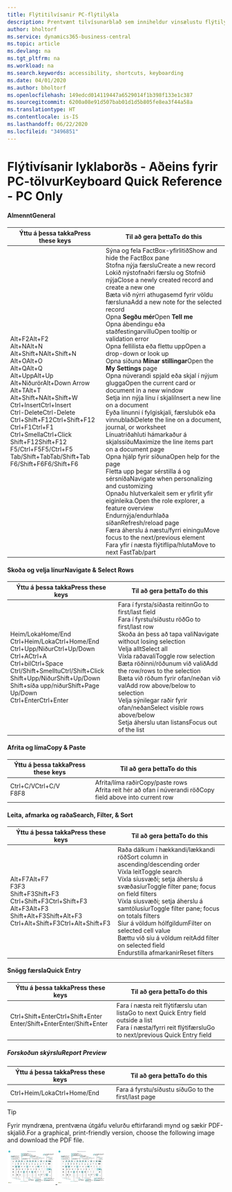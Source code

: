 ```yaml
---
title: Flýtitilvísanir PC-flýtilykla
description: Prentvænt tilvísunarblað sem inniheldur vinsælustu flýtilyklana fyrir tölvunotendur.
author: bholtorf
ms.service: dynamics365-business-central
ms.topic: article
ms.devlang: na
ms.tgt_pltfrm: na
ms.workload: na
ms.search.keywords: accessibility, shortcuts, keyboarding
ms.date: 04/01/2020
ms.author: bholtorf
ms.openlocfilehash: 149edcd014119447a6529014f1b398f133e1c387
ms.sourcegitcommit: 6200a08e91d507bab01d1d5b805fe8ea3f44a58a
ms.translationtype: HT
ms.contentlocale: is-IS
ms.lasthandoff: 06/22/2020
ms.locfileid: "3496851"
---
```

# <a name="keyboard-quick-reference---pc-only"></a><span data-ttu-id="fb192-103">Flýtivísanir lyklaborðs - Aðeins fyrir PC-tölvur</span><span class="sxs-lookup"><span data-stu-id="fb192-103">Keyboard Quick Reference - PC Only</span></span>

#### <a name="general"></a><span data-ttu-id="fb192-104">Almennt</span><span class="sxs-lookup"><span data-stu-id="fb192-104">General</span></span>
|<span data-ttu-id="fb192-105">Ýttu á þessa takka</span><span class="sxs-lookup"><span data-stu-id="fb192-105">Press these keys</span></span>|<span data-ttu-id="fb192-106">Til að gera þetta</span><span class="sxs-lookup"><span data-stu-id="fb192-106">To do this</span></span>|  
|-|-|
|<span data-ttu-id="fb192-107">Alt+F2</span><span class="sxs-lookup"><span data-stu-id="fb192-107">Alt+F2</span></span><br /><span data-ttu-id="fb192-108">Alt+N</span><span class="sxs-lookup"><span data-stu-id="fb192-108">Alt+N</span></span><br /><span data-ttu-id="fb192-109">Alt+Shift+N</span><span class="sxs-lookup"><span data-stu-id="fb192-109">Alt+Shift+N</span></span><br /><span data-ttu-id="fb192-110">Alt+O</span><span class="sxs-lookup"><span data-stu-id="fb192-110">Alt+O</span></span><br /><span data-ttu-id="fb192-111">Alt+Q</span><span class="sxs-lookup"><span data-stu-id="fb192-111">Alt+Q</span></span><br /><span data-ttu-id="fb192-112">Alt+Upp</span><span class="sxs-lookup"><span data-stu-id="fb192-112">Alt+Up</span></span><br /><span data-ttu-id="fb192-113">Alt+Niðurör</span><span class="sxs-lookup"><span data-stu-id="fb192-113">Alt+Down Arrow</span></span><br /><span data-ttu-id="fb192-114">Alt+T</span><span class="sxs-lookup"><span data-stu-id="fb192-114">Alt+T</span></span><br /><span data-ttu-id="fb192-115">Alt+Shift+N</span><span class="sxs-lookup"><span data-stu-id="fb192-115">Alt+Shift+W</span></span><br /><span data-ttu-id="fb192-116">Ctrl+Insert</span><span class="sxs-lookup"><span data-stu-id="fb192-116">Ctrl+Insert</span></span><br /><span data-ttu-id="fb192-117">Ctrl-Delete</span><span class="sxs-lookup"><span data-stu-id="fb192-117">Ctrl-Delete</span></span><br /><span data-ttu-id="fb192-118">Ctrl+Shift+F12</span><span class="sxs-lookup"><span data-stu-id="fb192-118">Ctrl+Shift+F12</span></span><br /><span data-ttu-id="fb192-119">Ctrl+F1</span><span class="sxs-lookup"><span data-stu-id="fb192-119">Ctrl+F1</span></span><br /><span data-ttu-id="fb192-120">Ctrl+Smella</span><span class="sxs-lookup"><span data-stu-id="fb192-120">Ctrl+Click</span></span><br /><span data-ttu-id="fb192-121">Shift+F12</span><span class="sxs-lookup"><span data-stu-id="fb192-121">Shift+F12</span></span><br /><span data-ttu-id="fb192-122">F5/Ctrl+F5</span><span class="sxs-lookup"><span data-stu-id="fb192-122">F5/Ctrl+F5</span></span><br /><span data-ttu-id="fb192-123">Tab/Shift+Tab</span><span class="sxs-lookup"><span data-stu-id="fb192-123">Tab/Shift+Tab</span></span><br /><span data-ttu-id="fb192-124">F6/Shift+F6</span><span class="sxs-lookup"><span data-stu-id="fb192-124">F6/Shift+F6</span></span><br />|<span data-ttu-id="fb192-125">Sýna og fela FactBox-yfirlitið</span><span class="sxs-lookup"><span data-stu-id="fb192-125">Show and hide the FactBox pane</span></span><br /><span data-ttu-id="fb192-126">Stofna nýja færslu</span><span class="sxs-lookup"><span data-stu-id="fb192-126">Create a new record</span></span><br /><span data-ttu-id="fb192-127">Lokið nýstofnaðri færslu og Stofnið nýja</span><span class="sxs-lookup"><span data-stu-id="fb192-127">Close a newly created record and create a new one</span></span><br /><span data-ttu-id="fb192-128">Bæta við nýrri athugasemd fyrir völdu færsluna</span><span class="sxs-lookup"><span data-stu-id="fb192-128">Add a new note for the selected record</span></span><br /><span data-ttu-id="fb192-129">Opna **Segðu mér**</span><span class="sxs-lookup"><span data-stu-id="fb192-129">Open **Tell me**</span></span><br /><span data-ttu-id="fb192-130">Opna ábendingu eða staðfestingarvillu</span><span class="sxs-lookup"><span data-stu-id="fb192-130">Open tooltip or validation error</span></span><br /><span data-ttu-id="fb192-131">Opna fellilista eða flettu upp</span><span class="sxs-lookup"><span data-stu-id="fb192-131">Open a drop-down or look up</span></span><br /><span data-ttu-id="fb192-132">Opna síðuna **Mínar stillingar**</span><span class="sxs-lookup"><span data-stu-id="fb192-132">Open the **My Settings** page</span></span><br /><span data-ttu-id="fb192-133">Opna núverandi spjald eða skjal í nýjum glugga</span><span class="sxs-lookup"><span data-stu-id="fb192-133">Open the current card or document in a new window</span></span><br /><span data-ttu-id="fb192-134">Setja inn nýja línu í skjali</span><span class="sxs-lookup"><span data-stu-id="fb192-134">Insert a new line on a document</span></span><br /><span data-ttu-id="fb192-135">Eyða línunni í fylgiskjali, færslubók eða vinnublaði</span><span class="sxs-lookup"><span data-stu-id="fb192-135">Delete the line on a document, journal, or worksheet</span></span><br /><span data-ttu-id="fb192-136">Línuatriðahluti hámarkaður á skjalssíðu</span><span class="sxs-lookup"><span data-stu-id="fb192-136">Maximize the line items part on a document page</span></span><br /><span data-ttu-id="fb192-137">Opna hjálp fyrir síðuna</span><span class="sxs-lookup"><span data-stu-id="fb192-137">Open help for the page</span></span><br /><span data-ttu-id="fb192-138">Fletta upp þegar sérstilla á og sérsníða</span><span class="sxs-lookup"><span data-stu-id="fb192-138">Navigate when personalizing and customizing</span></span><br /><span data-ttu-id="fb192-139">Opnaðu hlutverkaleit sem er yfirlit yfir eiginleika.</span><span class="sxs-lookup"><span data-stu-id="fb192-139">Open the role explorer, a feature overview</span></span><br /><span data-ttu-id="fb192-140">Endurnýja/endurhlaða síðan</span><span class="sxs-lookup"><span data-stu-id="fb192-140">Refresh/reload page</span></span><br /><span data-ttu-id="fb192-141">Færa áherslu á næstu/fyrri einingu</span><span class="sxs-lookup"><span data-stu-id="fb192-141">Move focus to the next/previous element</span></span><br /><span data-ttu-id="fb192-142">Fara yfir í næsta flýtiflipa/hluta</span><span class="sxs-lookup"><span data-stu-id="fb192-142">Move to next FastTab/part</span></span>|

#### <a name="navigate--select-rows"></a><span data-ttu-id="fb192-143">Skoða og velja línur</span><span class="sxs-lookup"><span data-stu-id="fb192-143">Navigate & Select Rows</span></span>
|<span data-ttu-id="fb192-144">Ýttu á þessa takka</span><span class="sxs-lookup"><span data-stu-id="fb192-144">Press these keys</span></span>|<span data-ttu-id="fb192-145">Til að gera þetta</span><span class="sxs-lookup"><span data-stu-id="fb192-145">To do this</span></span>|
|-|-|
|<span data-ttu-id="fb192-146">Heim/Loka</span><span class="sxs-lookup"><span data-stu-id="fb192-146">Home/End</span></span><br /><span data-ttu-id="fb192-147">Ctrl+Heim/Loka</span><span class="sxs-lookup"><span data-stu-id="fb192-147">Ctrl+Home/End</span></span> <br /><span data-ttu-id="fb192-148">Ctrl+Upp/Niður</span><span class="sxs-lookup"><span data-stu-id="fb192-148">Ctrl+Up/Down</span></span><br /><span data-ttu-id="fb192-149">Ctrl+A</span><span class="sxs-lookup"><span data-stu-id="fb192-149">Ctrl+A</span></span> <br /><span data-ttu-id="fb192-150">Ctrl+bil</span><span class="sxs-lookup"><span data-stu-id="fb192-150">Ctrl+Space</span></span><br /><span data-ttu-id="fb192-151">Ctrl/Shift+Smelltu</span><span class="sxs-lookup"><span data-stu-id="fb192-151">Ctrl/Shift+Click</span></span><br /><span data-ttu-id="fb192-152">Shift+Upp/Niður</span><span class="sxs-lookup"><span data-stu-id="fb192-152">Shift+Up/Down</span></span><br /><span data-ttu-id="fb192-153">Shift+síða upp/niður</span><span class="sxs-lookup"><span data-stu-id="fb192-153">Shift+Page Up/Down</span></span><br /><span data-ttu-id="fb192-154">Ctrl+Enter</span><span class="sxs-lookup"><span data-stu-id="fb192-154">Ctrl+Enter</span></span>|<span data-ttu-id="fb192-155">Fara í fyrsta/síðasta reitinn</span><span class="sxs-lookup"><span data-stu-id="fb192-155">Go to first/last field</span></span><br /><span data-ttu-id="fb192-156">Fara í fyrstu/síðustu röð</span><span class="sxs-lookup"><span data-stu-id="fb192-156">Go to first/last row</span></span><br /><span data-ttu-id="fb192-157">Skoða án þess að tapa vali</span><span class="sxs-lookup"><span data-stu-id="fb192-157">Navigate without losing selection</span></span><br /><span data-ttu-id="fb192-158">Velja allt</span><span class="sxs-lookup"><span data-stu-id="fb192-158">Select all</span></span><br /><span data-ttu-id="fb192-159">Víxla raðavali</span><span class="sxs-lookup"><span data-stu-id="fb192-159">Toggle row selection</span></span><br /> <span data-ttu-id="fb192-160">Bæta röðinni/röðunum við valið</span><span class="sxs-lookup"><span data-stu-id="fb192-160">Add the row/rows to the selection</span></span><br /><span data-ttu-id="fb192-161">Bæta við röðum fyrir ofan/neðan við val</span><span class="sxs-lookup"><span data-stu-id="fb192-161">Add row above/below to selection</span></span><br /><span data-ttu-id="fb192-162">Velja sýnilegar raðir fyrir ofan/neðan</span><span class="sxs-lookup"><span data-stu-id="fb192-162">Select visible rows above/below</span></span> <br /><span data-ttu-id="fb192-163">Setja áherslu utan listans</span><span class="sxs-lookup"><span data-stu-id="fb192-163">Focus out of the list</span></span>|

#### <a name="copy--paste"></a><span data-ttu-id="fb192-164">Afrita og líma</span><span class="sxs-lookup"><span data-stu-id="fb192-164">Copy & Paste</span></span>
|<span data-ttu-id="fb192-165">Ýttu á þessa takka</span><span class="sxs-lookup"><span data-stu-id="fb192-165">Press these keys</span></span>|<span data-ttu-id="fb192-166">Til að gera þetta</span><span class="sxs-lookup"><span data-stu-id="fb192-166">To do this</span></span>|
|-|-|
|<span data-ttu-id="fb192-167">Ctrl+C/V</span><span class="sxs-lookup"><span data-stu-id="fb192-167">Ctrl+C/V</span></span><br /><span data-ttu-id="fb192-168">F8</span><span class="sxs-lookup"><span data-stu-id="fb192-168">F8</span></span>|<span data-ttu-id="fb192-169">Afrita/líma raðir</span><span class="sxs-lookup"><span data-stu-id="fb192-169">Copy/paste rows</span></span><br /><span data-ttu-id="fb192-170">Afrita reit hér að ofan í núverandi röð</span><span class="sxs-lookup"><span data-stu-id="fb192-170">Copy field above into current row</span></span>|

#### <a name="search-filter--sort"></a><span data-ttu-id="fb192-171">Leita, afmarka og raða</span><span class="sxs-lookup"><span data-stu-id="fb192-171">Search, Filter, & Sort</span></span>
|<span data-ttu-id="fb192-172">Ýttu á þessa takka</span><span class="sxs-lookup"><span data-stu-id="fb192-172">Press these keys</span></span>|<span data-ttu-id="fb192-173">Til að gera þetta</span><span class="sxs-lookup"><span data-stu-id="fb192-173">To do this</span></span>|
|-|-|
|<span data-ttu-id="fb192-174">Alt+F7</span><span class="sxs-lookup"><span data-stu-id="fb192-174">Alt+F7</span></span><br /><span data-ttu-id="fb192-175">F3</span><span class="sxs-lookup"><span data-stu-id="fb192-175">F3</span></span><br /><span data-ttu-id="fb192-176">Shift+F3</span><span class="sxs-lookup"><span data-stu-id="fb192-176">Shift+F3</span></span><br /><span data-ttu-id="fb192-177">Ctrl+Shift+F3</span><span class="sxs-lookup"><span data-stu-id="fb192-177">Ctrl+Shift+F3</span></span><br /><span data-ttu-id="fb192-178">Alt+F3</span><span class="sxs-lookup"><span data-stu-id="fb192-178">Alt+F3</span></span><br /><span data-ttu-id="fb192-179">Shift+Alt+F3</span><span class="sxs-lookup"><span data-stu-id="fb192-179">Shift+Alt+F3</span></span><br /><span data-ttu-id="fb192-180">Ctrl+Alt+Shift+F3</span><span class="sxs-lookup"><span data-stu-id="fb192-180">Ctrl+Alt+Shift+F3</span></span>|<span data-ttu-id="fb192-181">Raða dálkum í hækkandi/lækkandi röð</span><span class="sxs-lookup"><span data-stu-id="fb192-181">Sort column in ascending/descending order</span></span><br /><span data-ttu-id="fb192-182">Víxla leit</span><span class="sxs-lookup"><span data-stu-id="fb192-182">Toggle search</span></span><br /><span data-ttu-id="fb192-183">Víxla síusvæði; setja áherslu á svæðasíur</span><span class="sxs-lookup"><span data-stu-id="fb192-183">Toggle filter pane; focus on field filters</span></span><br /><span data-ttu-id="fb192-184">Víxla síusvæði; setja áherslu á samtölusíur</span><span class="sxs-lookup"><span data-stu-id="fb192-184">Toggle filter pane; focus on totals filters</span></span><br /><span data-ttu-id="fb192-185">Síur á völdum hólfgildum</span><span class="sxs-lookup"><span data-stu-id="fb192-185">Filter on selected cell value</span></span><br /><span data-ttu-id="fb192-186">Bættu við síu á völdum reit</span><span class="sxs-lookup"><span data-stu-id="fb192-186">Add filter on selected field</span></span><br /><span data-ttu-id="fb192-187">Endurstilla afmarkanir</span><span class="sxs-lookup"><span data-stu-id="fb192-187">Reset filters</span></span>|

#### <a name="quick-entry"></a><span data-ttu-id="fb192-188">Snögg færsla</span><span class="sxs-lookup"><span data-stu-id="fb192-188">Quick Entry</span></span>
|<span data-ttu-id="fb192-189">Ýttu á þessa takka</span><span class="sxs-lookup"><span data-stu-id="fb192-189">Press these keys</span></span>|<span data-ttu-id="fb192-190">Til að gera þetta</span><span class="sxs-lookup"><span data-stu-id="fb192-190">To do this</span></span>|
|-|-|
|<span data-ttu-id="fb192-191">Ctrl+Shift+Enter</span><span class="sxs-lookup"><span data-stu-id="fb192-191">Ctrl+Shift+Enter</span></span><br /><span data-ttu-id="fb192-192">Enter/Shift+Enter</span><span class="sxs-lookup"><span data-stu-id="fb192-192">Enter/Shift+Enter</span></span>|<span data-ttu-id="fb192-193">Fara í næsta reit flýtifærslu utan lista</span><span class="sxs-lookup"><span data-stu-id="fb192-193">Go to next Quick Entry field outside a list</span></span><br /><span data-ttu-id="fb192-194">Fara í næsta/fyrri reit flýtifærslu</span><span class="sxs-lookup"><span data-stu-id="fb192-194">Go to next/previous Quick Entry field</span></span>|


##### <a name="report-preview"></a><span data-ttu-id="fb192-195">Forskoðun skýrslu</span><span class="sxs-lookup"><span data-stu-id="fb192-195">Report Preview</span></span>
|<span data-ttu-id="fb192-196">Ýttu á þessa takka</span><span class="sxs-lookup"><span data-stu-id="fb192-196">Press these keys</span></span>|<span data-ttu-id="fb192-197">Til að gera þetta</span><span class="sxs-lookup"><span data-stu-id="fb192-197">To do this</span></span>|
|-|-|
|<span data-ttu-id="fb192-198">Ctrl+Heim/Loka</span><span class="sxs-lookup"><span data-stu-id="fb192-198">Ctrl+Home/End</span></span>|<span data-ttu-id="fb192-199">Fara á fyrstu/síðustu síðu</span><span class="sxs-lookup"><span data-stu-id="fb192-199">Go to the first/last page</span></span>|

> [!TIP]
> <span data-ttu-id="fb192-200">Fyrir myndræna, prentvæna útgáfu velurðu eftirfarandi mynd og sækir PDF-skjalið.</span><span class="sxs-lookup"><span data-stu-id="fb192-200">For a graphical, print-friendly version, choose the following image and download the PDF file.</span></span>
>
> <span data-ttu-id="fb192-201">[ ![](media/keyboard_shortcut_inline.png) ](media/keyboard_shortcuts.pdf "Tákn sem opnar PDF")</span><span class="sxs-lookup"><span data-stu-id="fb192-201">[ ![](media/keyboard_shortcut_inline.png) ](media/keyboard_shortcuts.pdf "Icon that opens a PDF")</span></span>
